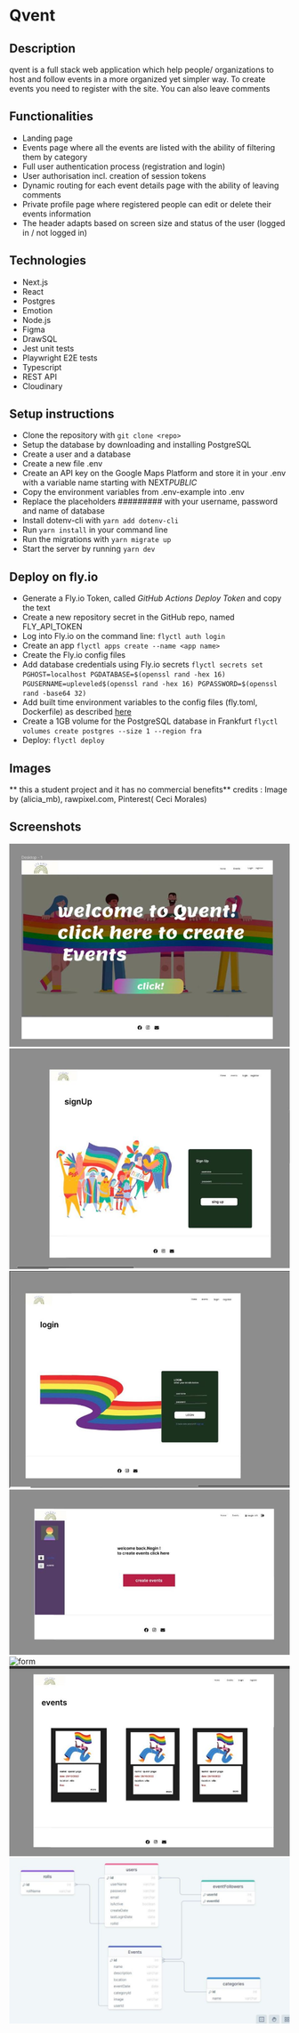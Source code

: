 # Qvent

## Description

qvent is a full stack web application which help people/ organizations to host and follow events in a more organized yet simpler way.
To create events you need to register with the site. You can also leave comments

## Functionalities

- Landing page
- Events page where all the events are listed with the ability of filtering them by category
- Full user authentication process (registration and login)
- User authorisation incl. creation of session tokens
- Dynamic routing for each event details page with the ability of leaving comments
- Private profile page where registered people can edit or delete their events information
- The header adapts based on screen size and status of the user (logged in / not logged in)

## Technologies

- Next.js
- React
- Postgres
- Emotion
- Node.js
- Figma
- DrawSQL
- Jest unit tests
- Playwright E2E tests
- Typescript
- REST API
- Cloudinary

## Setup instructions

- Clone the repository with `git clone <repo>`
- Setup the database by downloading and installing PostgreSQL
- Create a user and a database
- Create a new file .env
- Create an API key on the Google Maps Platform and store it in your .env with a variable name starting with NEXT*PUBLIC*
- Copy the environment variables from .env-example into .env
- Replace the placeholders ######### with your username, password and name of database
- Install dotenv-cli with `yarn add dotenv-cli`
- Run `yarn install` in your command line
- Run the migrations with `yarn migrate up`
- Start the server by running `yarn dev`

## Deploy on fly.io

- Generate a Fly.io Token, called _GitHub Actions Deploy Token_ and copy the text
- Create a new repository secret in the GitHub repo, named FLY_API_TOKEN
- Log into Fly.io on the command line: `flyctl auth login`
- Create an app `flyctl apps create --name <app name>`
- Create the Fly.io config files
- Add database credentials using Fly.io secrets
  `flyctl secrets set PGHOST=localhost PGDATABASE=$(openssl rand -hex 16) PGUSERNAME=upleveled$(openssl rand -hex 16) PGPASSWORD=$(openssl rand -base64 32)`
- Add built time environment variables to the config files (fly.toml, Dockerfile) as described [here](https://fly.io/docs/languages-and-frameworks/nextjs/#what-about-build-time-environment-variables)
- Create a 1GB volume for the PostgreSQL database in Frankfurt
  `flyctl volumes create postgres --size 1 --region fra`
- Deploy: `flyctl deploy`

## Images

** this a student project and it has no commercial benefits**
credits : Image by (alicia_mb), rawpixel.com, Pinterest( Ceci Morales)

## Screenshots

![Landingpage](Landingpage.jpeg)
![register](register.jpeg)
![login](Login.jpeg)
![private profile](privateprofile.jpeg)
![form](Adminform.jpeg.jpeg)
![events](events.jpeg)
![drawsql](drawSql.jpeg)
